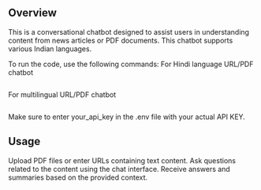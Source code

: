 

## Overview
This is a conversational chatbot designed to assist users in understanding content from news articles or PDF documents. This chatbot supports various Indian languages.


To run the code, use the following commands:
For Hindi language URL/PDF chatbot
```bash streamlit run Hindi_News_Pdf_Chatbot.py

```
For multilingual URL/PDF chatbot
```bash streamlit run MultiLang_News_PDF_Chatbot.py

```

Make sure to enter your_api_key in the .env file with your actual API KEY.

## Usage

Upload PDF files or enter URLs containing text content.
Ask questions related to the content using the chat interface.
Receive answers and summaries based on the provided context.

